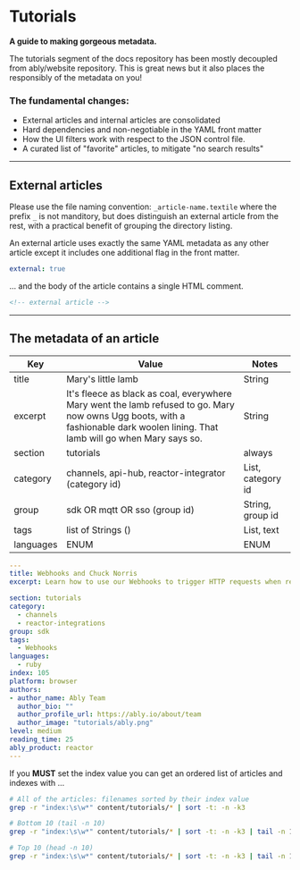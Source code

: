# Tutorials

**A guide to making gorgeous metadata.**

The tutorials segment of the docs repository has been mostly decoupled from ably/website repository. This is great news but it also places the responsibly of the metadata on you!

### The fundamental changes:

- External articles and internal articles are consolidated
- Hard dependencies and non-negotiable in the YAML front matter
- How the UI filters work with respect to the JSON control file.
- A curated list of "favorite" articles, to mitigate "no search results"



---




## External articles

Please use the file naming convention: `_article-name.textile` where the prefix `_` is not manditory, but does distinguish an external article from the rest, with a practical benefit of grouping the directory listing.

An external article uses exactly the same YAML metadata as any other article except it includes one additional flag in the front matter.

```yaml
external: true
```

... and the body of the article contains a single HTML comment.

```html
<!-- external article -->
```



---



## The metadata of an article

| Key       | Value                                                        | Notes             |
| --------- | ------------------------------------------------------------ | ----------------- |
| title     | Mary's little lamb                                           | String            |
| excerpt   | It's fleece as black as coal, everywhere Mary went the lamb refused to go. Mary now owns Ugg boots, with a fashionable dark woolen lining. That lamb will go when Mary says so. | String            |
| section   | tutorials                                                    | always            |
| category  | channels, api-hub, reactor-integrator (category id)          | List, category id |
| group     | sdk OR mqtt OR sso (group id)                                | String, group id  |
| tags      | list of Strings ()                                           | List, text        |
| languages | ENUM                                                         | ENUM              |



```yaml
---
title: Webhooks and Chuck Norris
excerpt: Learn how to use our Webhooks to trigger HTTP requests when realtime data is published and then use the Chuck Norris API to publish jokes in real time.

section: tutorials
category:
  - channels
  - reactor-integrations
group: sdk
tags:
  - Webhooks
languages:
  - ruby
index: 105
platform: browser
authors:
- author_name: Ably Team
  author_bio: ""
  author_profile_url: https://ably.io/about/team
  author_image: "tutorials/ably.png"
level: medium
reading_time: 25
ably_product: reactor
---
```



If you **MUST** set the index value you can get an ordered list of articles and indexes with ...

```bash
# All of the articles: filenames sorted by their index value
grep -r "index:\s\w*" content/tutorials/* | sort -t: -n -k3

# Bottom 10 (tail -n 10)
grep -r "index:\s\w*" content/tutorials/* | sort -t: -n -k3 | tail -n 10

# Top 10 (head -n 10)
grep -r "index:\s\w*" content/tutorials/* | sort -t: -n -k3 | tail -n 10

```

